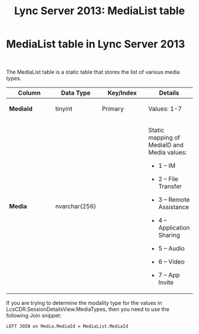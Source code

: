 ﻿---
title: 'Lync Server 2013: MediaList table'
TOCTitle: MediaList table
ms:assetid: 1f440590-c1bc-483e-b7bc-6cc763847768
ms:mtpsurl: https://technet.microsoft.com/en-us/library/Gg398279(v=OCS.15)
ms:contentKeyID: 48183579
ms.date: 07/12/2016
mtps_version: v=OCS.15
---

# MediaList table in Lync Server 2013

 


The MediaList table is a static table that stores the list of various media types.


<table>
<colgroup>
<col style="width: 25%" />
<col style="width: 25%" />
<col style="width: 25%" />
<col style="width: 25%" />
</colgroup>
<thead>
<tr class="header">
<th>Column</th>
<th>Data Type</th>
<th>Key/Index</th>
<th>Details</th>
</tr>
</thead>
<tbody>
<tr class="odd">
<td><p><strong>MediaId</strong></p></td>
<td><p>tinyint</p></td>
<td><p>Primary</p></td>
<td><p>Values: 1-7</p></td>
</tr>
<tr class="even">
<td><p><strong>Media</strong></p></td>
<td><p>nvarchar(256)</p></td>
<td><p></p></td>
<td><p>Static mapping of MediaID and Media values:</p>
<ul>
<li><p>1 – IM</p></li>
<li><p>2 – File Transfer</p></li>
<li><p>3 – Remote Assistance</p></li>
<li><p>4 – Application Sharing</p></li>
<li><p>5 – Audio</p></li>
<li><p>6 – Video</p></li>
<li><p>7 – App Invite</p></li>
</ul></td>
</tr>
</tbody>
</table>


If you are trying to determine the modality type for the values in LcsCDR.SessionDetailsView.MediaTypes, then you need to use the following Join snippet:

    LEFT JOIN on Media.MediaId = MediaList.MediaId

